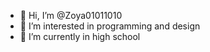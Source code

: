 - 👋 Hi, I’m @Zoya01011010
- 👀 I’m interested in programming and design
- 🌱 I’m currently in high school


<!---
Zoya01011010/Zoya01011010 is a ✨ special ✨ repository because its `README.md` (this file) appears on your GitHub profile.
You can click the Preview link to take a look at your changes.
--->
